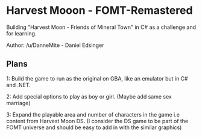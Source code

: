Harvest Mooon - FOMT-Remastered
==============
Building "Harvest Moon - Friends of Mineral Town" in C# as a challenge and for learning.

Author: /u/DanneMite - Daniel Edsinger

Plans
-----------------
1: Build the game to run as the original on GBA, like an emulator but in C# and .NET.

2: Add special options to play as boy or girl. (Maybe add same sex marriage)

3: Expand the playable area and number of characters in the game i.e content from Harvest Moon DS. (I consider the DS game to be part of the FOMT universe and should be easy to add in with the similar graphics)
